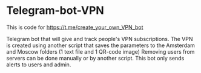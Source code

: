 # Telegram-bot-VPN
This is code for https://t.me/create_your_own_VPN_bot

Telegram bot that will give and track people's VPN subscriptions.
The VPN is created using another script that saves the parameters to the Amsterdam and Moscow folders (1 text file and 1 QR-code image)
Removing users from servers can be done manually or by another script. This bot only sends alerts to users and admin.
